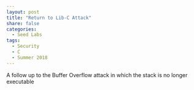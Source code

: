 ```yaml
---
layout: post
title: "Return to Lib-C Attack"
share: false
categories:
  - Seed Labs
tags:
  - Security
  - C
  - Summer 2018
---
```


A follow up to the Buffer Overflow attack in which the stack is no
longer executable
